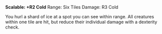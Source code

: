 **Scalable: +R2 Cold**
Range: Six Tiles
Damage: R3 Cold

You hurl a shard of ice at a spot you can see within range. All creatures within one tile are hit, but reduce their individual damage with a dexterity check.